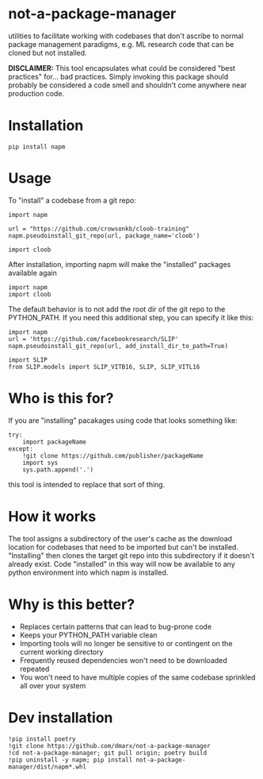 # not-a-package-manager
utilities to facilitate working with codebases that don't ascribe to normal package management paradigms, e.g. ML research code that can be cloned but not installed.

**DISCLAIMER:** This tool encapsulates what could be considered "best practices" for... bad practices. Simply invoking this package should probably be considered a code smell and shouldn't come anywhere near production code.

# Installation

    pip install napm

# Usage

To "install" a codebase from a git repo:

    import napm

    url = "https://github.com/crowsonkb/cloob-training"
    napm.pseudoinstall_git_repo(url, package_name='cloob')

    import cloob

After installation, importing napm will make the "installed" packages available again

    import napm
    import cloob

The default behavior is to not add the root dir of the git repo to the PYTHON_PATH. If you need this additional step, you can specify it like this:

    import napm
    url = 'https://github.com/facebookresearch/SLIP'
    napm.pseudoinstall_git_repo(url, add_install_dir_to_path=True)

    import SLIP
    from SLIP.models import SLIP_VITB16, SLIP, SLIP_VITL16

# Who is this for?

If you are "installing" pacakages using code that looks something like:

    try:
        import packageName
    except:
        !git clone https://github.com/publisher/packageName
        import sys
        sys.path.append('.')

this tool is intended to replace that sort of thing.

# How it works

The tool assigns a subdirectory of the user's cache as the download location for codebases that need to be imported but can't be installed.
"Installing" then clones the target git repo into this subdirectory if it doesn't already exist. Code "installed" in this way will now be available
to any python environment into which napm is installed. 

# Why is this better?

* Replaces certain patterns that can lead to bug-prone code
* Keeps your PYTHON_PATH variable clean
* Importing tools will no longer be sensitive to or contingent on the current working directory
* Frequently reused dependencies won't need to be downloaded repeated
* You won't need to have multiple copies of the same codebase sprinkled all over your system

# Dev installation

    !pip install poetry
    !git clone https://github.com/dmarx/not-a-package-manager
    !cd not-a-package-manager; git pull origin; poetry build
    !pip uninstall -y napm; pip install not-a-package-manager/dist/napm*.whl

